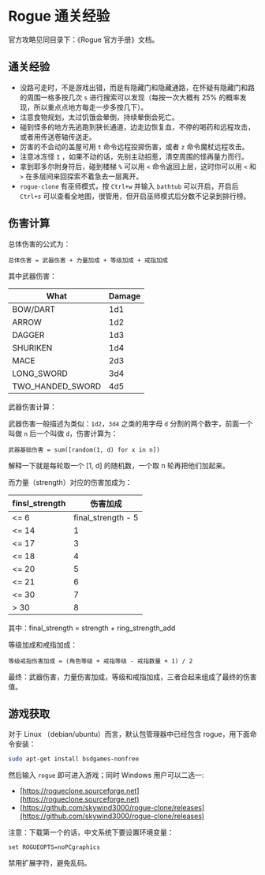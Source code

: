 # Rogue 通关经验

官方攻略见同目录下：《Rogue 官方手册》文档。

## 通关经验

- 没路可走时，不是游戏出错，而是有隐藏门和隐藏通路，在怀疑有隐藏门和路的周围一格多按几次 `s` 进行搜索可以发现（每按一次大概有 25% 的概率发现，所以重点点地方每走一步多按几下）。
- 注意食物规划，太过饥饿会晕倒，持续晕倒会死亡。
- 碰到怪多的地方先逃跑到狭长通道，边走边恢复血，不停的喝药和远程攻击，或者用传送卷轴传送走。
- 厉害的不会动的盖屋可用 `t` 命令远程投掷伤害，或者 `z` 命令魔杖远程攻击。
- 注意冰冻怪 `I` ，如果不动的话，先别主动招惹，清空周围的怪再量力而行。
- 拿到耶多尔附身符后，碰到楼梯 `%` 可以用 `<` 命令返回上层，这时你可以用 `<` 和 `>` 在多层间来回探索不着急去一层离开。
- `rogue-clone` 有巫师模式，按 `Ctrl+w` 并输入 `bathtub` 可以开启，开启后 `Ctrl+s` 可以查看全地图，很管用，但开启巫师模式后分数不记录到排行榜。

## 伤害计算

总体伤害的公式为：

    总体伤害 = 武器伤害 + 力量加成 + 等级加成 + 戒指加成

其中武器伤害：

| What | Damage |
|-|-|
| BOW/DART | 1d1 |
| ARROW | 1d2 |
| DAGGER | 1d3 |
| SHURIKEN | 1d4 | 
| MACE | 2d3 |
| LONG_SWORD | 3d4 |
| TWO_HANDED_SWORD | 4d5 |

武器伤害计算：

武器伤害一般描述为类似：`1d2`，`3d4` 之类的用字母 `d` 分割的两个数字，前面一个叫做 `n` 后一个叫做 `d`，伤害计算为：

    武器基础伤害 = sum([random(1, d) for x in n])

解释一下就是每轮取一个 [1, d] 的随机数，一个取 n 轮再把他们加起来。

而力量（strength）对应的伤害加成为：

| finsl_strength | 伤害加成 |
|-|-|
| <= 6 | final_strength - 5 |
| <= 14| 1|
| <= 17| 3|
| <= 18| 4|
| <= 20| 5|
| <= 21| 6|
| <= 30| 7|
| > 30 | 8|

其中：final_strength = strength + ring_strength_add

等级加成和戒指加成：

    等级戒指伤害加成 = (角色等级 + 戒指等级 - 戒指数量 + 1) / 2

最终：武器伤害，力量伤害加成，等级和戒指加成，三者合起来组成了最终的伤害值。



## 游戏获取

对于 Linux （debian/ubuntu）而言，默认包管理器中已经包含 rogue，用下面命令安装：

```bash
sudo apt-get install bsdgames-nonfree
```

然后输入 `rogue` 即可进入游戏；同时 Windows 用户可以二选一:

- [https://rogueclone.sourceforge.net](https://rogueclone.sourceforge.net)
- [https://github.com/skywind3000/rogue-clone/releases](https://github.com/skywind3000/rogue-clone/releases)

注意：下载第一个的话，中文系统下要设置环境变量：

```
set ROGUEOPTS=noPCgraphics
```

禁用扩展字符，避免乱码。

